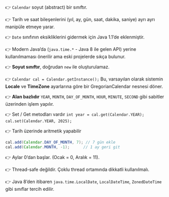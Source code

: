 👉 `Calendar` soyut (abstract) bir sınıftır.

👉 Tarih ve saat bileşenlerini (yıl, ay, gün, saat, dakika, saniye) ayrı ayrı manipüle etmeye yarar.

👉 `Date` sınıfının eksikliklerini gidermek için Java 1.1’de eklenmiştir.

👉 Modern Java’da (`java.time.*` - Java 8 ile gelen API) yerine kullanılmaması önerilir ama eski projelerde sıkça bulunur.

👉 **Soyut sınıftır**, doğrudan `new` ile oluşturulamaz.

👉 `Calendar cal = Calendar.getInstance();` Bu, varsayılan olarak sistemin **Locale** ve **TimeZone** ayarlarına göre bir GregorianCalendar nesnesi döner.

👉 **Alan bazlıdır**
`YEAR`, `MONTH`, `DAY_OF_MONTH`, `HOUR`, `MINUTE`, `SECOND` gibi sabitler üzerinden işlem yapılır.

👉 Set / Get metodları vardır `int year = cal.get(Calendar.YEAR);` `cal.set(Calendar.YEAR, 2025);`

👉 Tarih üzerinde aritmetik yapabilir
```java
cal.add(Calendar.DAY_OF_MONTH, 7); // 7 gün ekle
cal.add(Calendar.MONTH, -1);      // 1 ay geri git
```

👉 Aylar 0’dan başlar. (Ocak = 0, Aralık = 11).

👉 Thread-safe değildir. Çoklu thread ortamında dikkatli kullanılmalı.

👉 Java 8’den itibaren `java.time.LocalDate`, `LocalDateTime`, `ZonedDateTime` gibi sınıflar tercih edilir.